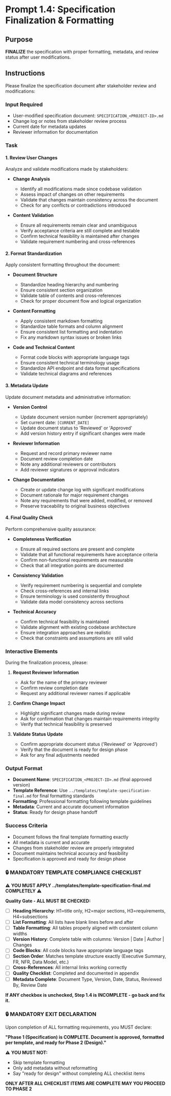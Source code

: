﻿# Prompt 1.4: Specification Finalization & Formatting

## Purpose
**FINALIZE** the specification with proper formatting, metadata, and review status after user modifications.

## Instructions

Please finalize the specification document after stakeholder review and modifications:

### Input Required
- User-modified specification document: `SPECIFICATION_<PROJECT-ID>.md`
- Change log or notes from stakeholder review process
- Current date for metadata updates
- Reviewer information for documentation

### Task

#### 1. Review User Changes
Analyze and validate modifications made by stakeholders:

- **Change Analysis**
  - Identify all modifications made since codebase validation
  - Assess impact of changes on other requirements
  - Validate that changes maintain consistency across the document
  - Check for any conflicts or contradictions introduced

- **Content Validation**
  - Ensure all requirements remain clear and unambiguous
  - Verify acceptance criteria are still complete and testable
  - Confirm technical feasibility is maintained after changes
  - Validate requirement numbering and cross-references

#### 2. Format Standardization
Apply consistent formatting throughout the document:

- **Document Structure**
  - Standardize heading hierarchy and numbering
  - Ensure consistent section organization
  - Validate table of contents and cross-references
  - Check for proper document flow and logical organization

- **Content Formatting**
  - Apply consistent markdown formatting
  - Standardize table formats and column alignment
  - Ensure consistent list formatting and indentation
  - Fix any markdown syntax issues or broken links

- **Code and Technical Content**
  - Format code blocks with appropriate language tags
  - Ensure consistent technical terminology usage
  - Standardize API endpoint and data format specifications
  - Validate technical diagrams and references

#### 3. Metadata Update
Update document metadata and administrative information:

- **Version Control**
  - Update document version number (increment appropriately)
  - Set current date: `[CURRENT_DATE]`
  - Update document status to 'Reviewed' or 'Approved'
  - Add version history entry if significant changes were made

- **Reviewer Information**
  - Request and record primary reviewer name
  - Document review completion date
  - Note any additional reviewers or contributors
  - Add reviewer signatures or approval indicators

- **Change Documentation**
  - Create or update change log with significant modifications
  - Document rationale for major requirement changes
  - Note any requirements that were added, modified, or removed
  - Preserve traceability to original business objectives

#### 4. Final Quality Check
Perform comprehensive quality assurance:

- **Completeness Verification**
  - Ensure all required sections are present and complete
  - Validate that all functional requirements have acceptance criteria
  - Confirm non-functional requirements are measurable
  - Check that all integration points are documented

- **Consistency Validation**
  - Verify requirement numbering is sequential and complete
  - Check cross-references and internal links
  - Ensure terminology is used consistently throughout
  - Validate data model consistency across sections

- **Technical Accuracy**
  - Confirm technical feasibility is maintained
  - Validate alignment with existing codebase architecture
  - Ensure integration approaches are realistic
  - Check that constraints and assumptions are still valid

### Interactive Elements

During the finalization process, please:

1. **Request Reviewer Information**
   - Ask for the name of the primary reviewer
   - Confirm review completion date
   - Request any additional reviewer names if applicable

2. **Confirm Change Impact**
   - Highlight significant changes made during review
   - Ask for confirmation that changes maintain requirements integrity
   - Verify that technical feasibility is preserved

3. **Validate Status Update**
   - Confirm appropriate document status ('Reviewed' or 'Approved')
   - Verify that the document is ready for design phase
   - Ask for any final adjustments needed

### Output Format
- **Document Name**: `SPECIFICATION_<PROJECT-ID>.md` (final approved version)
- **Template Reference**: Use `../templates/template-specification-final.md` for final formatting standards
- **Formatting**: Professional formatting following template guidelines
- **Metadata**: Current and accurate document information
- **Status**: Ready for design phase handoff

### Success Criteria

- Document follows the final template formatting exactly
- All metadata is current and accurate
- Changes from stakeholder review are properly integrated
- Document maintains technical accuracy and feasibility
- Specification is approved and ready for design phase

### 🔒 MANDATORY TEMPLATE COMPLIANCE CHECKLIST

⚠️ **YOU MUST APPLY ../templates/template-specification-final.md COMPLETELY** ⚠️

**Quality Gate - ALL MUST BE CHECKED:**

- [ ] **Heading Hierarchy**: H1=title only, H2=major sections, H3=requirements, H4=subsections
- [ ] **List Formatting**: All lists have blank lines before and after
- [ ] **Table Formatting**: All tables properly aligned with consistent column widths
- [ ] **Version History**: Complete table with columns: Version | Date | Author | Changes
- [ ] **Code Blocks**: All code blocks have appropriate language tags
- [ ] **Section Order**: Matches template structure exactly (Executive Summary, FR, NFR, Data Model, etc.)
- [ ] **Cross-References**: All internal links working correctly
- [ ] **Quality Checklist**: Completed and documented in appendix
- [ ] **Metadata Complete**: Document Type, Version, Date, Status, Reviewed By, Review Date

**If ANY checkbox is unchecked, Step 1.4 is INCOMPLETE - go back and fix it.**

### 🔒 MANDATORY EXIT DECLARATION

Upon completion of ALL formatting requirements, you MUST declare:

**"Phase 1 (Specification) is COMPLETE. Document is approved, formatted per template, and ready for Phase 2 (Design)."**

⚠️ **YOU MUST NOT:**
- Skip template formatting
- Only add metadata without reformatting
- Say "ready for design" without completing ALL checklist items

**ONLY AFTER ALL CHECKLIST ITEMS ARE COMPLETE MAY YOU PROCEED TO PHASE 2**
